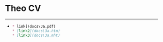 # Theo CV
_____________


* ```markdown
  * link](docs\3a.pdf)
  * [link2](docs\3a.htm)
  * [link3](docs\3a.mht)
  ```

  





